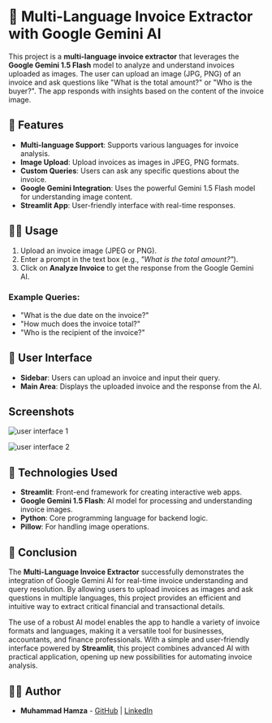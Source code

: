 # 🧾 Multi-Language Invoice Extractor with Google Gemini AI

This project is a **multi-language invoice extractor** that leverages the **Google Gemini 1.5 Flash** model to analyze and understand invoices uploaded as images. The user can upload an image (JPG, PNG) of an invoice and ask questions like "What is the total amount?" or "Who is the buyer?". The app responds with insights based on the content of the invoice image.

## 🚀 Features

- **Multi-language Support**: Supports various languages for invoice analysis.
- **Image Upload**: Upload invoices as images in JPEG, PNG formats.
- **Custom Queries**: Users can ask any specific questions about the invoice.
- **Google Gemini Integration**: Uses the powerful Gemini 1.5 Flash model for understanding image content.
- **Streamlit App**: User-friendly interface with real-time responses.

## 🧑‍💻 Usage

1. Upload an invoice image (JPEG or PNG).
2. Enter a prompt in the text box (e.g., *"What is the total amount?"*).
3. Click on **Analyze Invoice** to get the response from the Google Gemini AI.

### Example Queries:
- "What is the due date on the invoice?"
- "How much does the invoice total?"
- "Who is the recipient of the invoice?"

## 🎨 User Interface

- **Sidebar**: Users can upload an invoice and input their query.
- **Main Area**: Displays the uploaded invoice and the response from the AI.

## Screenshots

![user interface 1](https://github.com/user-attachments/assets/0c714a0b-e99f-4405-8c48-6120d0d3a600)

![user interface 2](https://github.com/user-attachments/assets/16879684-d13b-4efa-8eac-920d9317d8c1)

## 🔧 Technologies Used

- **Streamlit**: Front-end framework for creating interactive web apps.
- **Google Gemini 1.5 Flash**: AI model for processing and understanding invoice images.
- **Python**: Core programming language for backend logic.
- **Pillow**: For handling image operations.

## 🏁 Conclusion

The **Multi-Language Invoice Extractor** successfully demonstrates the integration of Google Gemini AI for real-time invoice understanding and query resolution. By allowing users to upload invoices as images and ask questions in multiple languages, this project provides an efficient and intuitive way to extract critical financial and transactional details. 

The use of a robust AI model enables the app to handle a variety of invoice formats and languages, making it a versatile tool for businesses, accountants, and finance professionals. With a simple and user-friendly interface powered by **Streamlit**, this project combines advanced AI with practical application, opening up new possibilities for automating invoice analysis.

## 👨‍💻 Author

- **Muhammad Hamza** - [GitHub](https://github.com/mrhamxo) | [LinkedIn](https://linkedin.com/in/muhammad-hamza-khattak)
